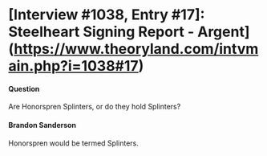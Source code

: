 # [Interview #1038, Entry #17]: Steelheart Signing Report - Argent](https://www.theoryland.com/intvmain.php?i=1038#17)

#### Question

Are Honorspren Splinters, or do they hold Splinters?

#### Brandon Sanderson

Honorspren would be termed Splinters.

